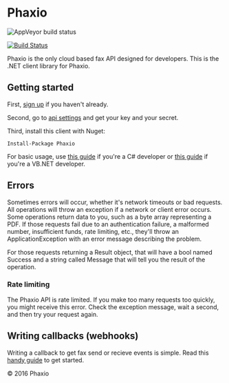﻿# Phaxio

![AppVeyor build status](https://ci.appveyor.com/api/projects/status/s9gjrnfa42g08mb4?svg=true)

[![Build Status](https://travis-ci.org/phaxio/phaxio-dotnet.svg?branch=master)](https://travis-ci.org/phaxio/phaxio-dotnet)


Phaxio is the only cloud based fax API designed for developers. This is the .NET client library for Phaxio.

## Getting started

First, [sign up](https://www.phaxio.com/signup) if you haven't already.

Second, go to [api settings](https://www.phaxio.com/apiSettings) and get your key and your secret.

Third, install this client with Nuget:

    Install-Package Phaxio

For basic usage, use [this guide](Docs/README-csharp.md) if you're a C# developer or
[this guide](Docs/README-vb.md) if you're a VB.NET developer.

## Errors

Sometimes errors will occur, whether it's network timeouts or bad requests. All operations will throw an
exception if a network or client error occurs. Some operations return data to you, such as a byte array
representing a PDF. If those requests fail due to an authentication failure, a malformed number, insufficient
funds, rate limiting, etc., they'll throw an ApplicationException with an error message describing the problem.

For those requests returning a Result object, that will have a bool named Success and a string called
Message that will tell you the result of the operation.

### Rate limiting

The Phaxio API is rate limited. If you make too many requests too quickly, you might receive this error.
Check the exception message, wait a second, and then try your request again.

## Writing callbacks (webhooks)

Writing a callback to get fax send or recieve events is simple. Read this [handy guide](Docs/README-callbacks.md) to get started.

&copy; 2016 Phaxio
